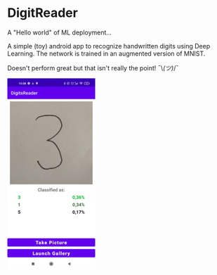 # DigitReader

A "Hello world" of ML deployment...

A simple (toy) android app to recognize handwritten digits using Deep Learning. The network is trained in an augmented version of MNIST.

Doesn't perform great but that isn't really the point!  ¯\\_(ツ)_/¯

<img src="https://github.com/neggor/DigitReader/blob/master/Example.jpeg" width="200" />
